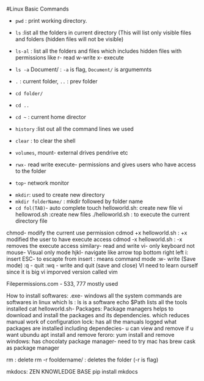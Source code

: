 #Linux Basic Commands

- `pwd` : print working directory.

- `ls` :list all the folders in current directory (This will list only visible files and folders (hidden files will not be visible)

- `ls-al` : list all the folders and files which includes hidden files with permissions like r- read w-write x- execute

- `ls -a` Document/  : `-a` is flag, `Document/` is argumemnts

- `.` : current folder, `..` : prev folder

- `cd folder/`

- `cd ..`

- `cd ~` : current home director

- `history` :list out all the command lines we used

- `clear` : to clear the shell

- `volumes`, mount- external drives pendrive etc

- `rwx-` read write execute- permissions and gives users who have access to the folder

- `top`- network monitor

<!-- - assign permission -->
- `mkdir`: used to create new directory
- `mkdir folderName/` : mkdir followed by folder name
- `cd fol(TAB)`- auto complete
touch helloworld.sh: create new file
vi hellowrod.sh :create new files
./helloworld.sh : to execute the current directory file

chmod- modify the current use permission
 cdmod +x helloworld.sh : +x modified the user to have execute access
 cdmod -x helloworld.sh : -x removes the execute access
similary- read and write
vi- only keyboard not mouse- Visual only mode
hjkl- navigate like arrow top bottom right left
i: insert
ESC- to escapte from insert
: means command mode
:w- write (Save mode)
:q - quit
:wq - write and quit (save and close)
VI need to learn ourself since it is big
vi imporved version called vim

Filepermissions.com - 533, 777 mostly used

How to install softwares:
.exe- windows
all the system commands are softwares in linux
which ls : ls is a software
echo $Path
lists all the tools installed
cat helloworld.sh- 
Packages:
Package managers helps to download and install the packages and its dependencies. which reduces manual work of configuration
lock: has all the manuals logged what packages are installed including dependecies- u can view and remove if u want
ubundu apt install and remove
feroro: yum install and remove
windows: has chocolaty package manager- need to try
mac has brew cask as package manager

rm : delete
rm -r fooldername/ : deletes the folder (-r is flag)


mkdocs: ZEN KNOWLEDGE BASE
pip install mkdocs